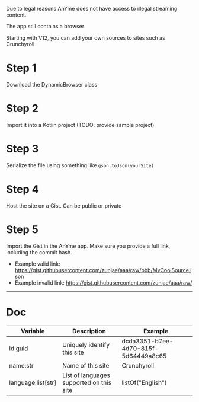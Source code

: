 Due to legal reasons AnYme does not have access to illegal streaming content.

The app still contains a browser

Starting with V12, you can add your own sources to sites such as Crunchyroll

# Step 1
Download the DynamicBrowser class

# Step 2
Import it into a Kotlin project (TODO: provide sample project)

# Step 3
Serialize the file using something like `gson.toJson(yourSite)`

# Step 4
Host the site on a Gist. Can be public or private

# Step 5
Import the Gist in the AnYme app. Make sure you provide a full link, including the commit hash. 

* Example valid link: https://gist.githubusercontent.com/zunjae/aaa/raw/bbb/MyCoolSource.json
* Example invalid link: https://gist.githubusercontent.com/zunjae/aaa/raw/

---

# Doc

| Variable | Description | Example
| --- | --- | --- |
| id:guid | Uniquely identify this site | dcda3351-b7ee-4d70-815f-5d64449a8c65
| name:str | Name of this site | Crunchyroll
| language:list[str] | List of languages supported on this site | listOf("English")
